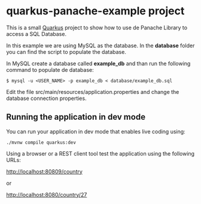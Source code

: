 # quarkus-panache-example project

This is a small [Quarkus](https://quarkus.io/) project to show how to use de Panache Library to access a SQL Database.

In this example we are using MySQL as the database. In the **database** folder you can find the script to populate the database.

In MySQL create a database called **example_db** and than run the following command to populate de database:

```shell
$ mysql -u <USER_NAME> -p example_db < database/example_db.sql
```

Edit the file src/main/resources/application.properties and change the database connection properties.

## Running the application in dev mode

You can run your application in dev mode that enables live coding using:
```shell script
./mvnw compile quarkus:dev
```

Using a browser or a REST client tool test the application using the following URLs:

[http://localhost:80809/country](http://localhost:80809/country)

or

[http://localhost:8080/country/27](http://localhost:8080/country/27)


